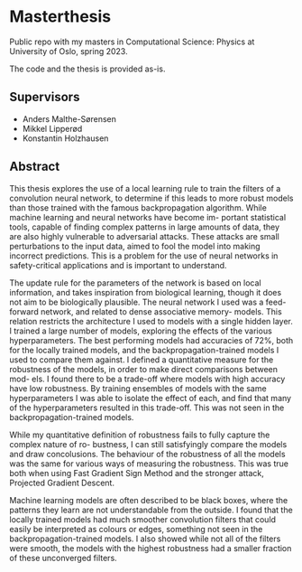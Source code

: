 # Masterthesis

Public repo with my masters in Computational Science: Physics at University of Oslo, spring 2023.

The code and the thesis is provided as-is.

## Supervisors

- Anders Malthe-Sørensen
- Mikkel Lipperød
- Konstantin Holzhausen

## Abstract

This thesis explores the use of a local learning rule to train the filters of a convolution neural network, to determine if this leads to more robust models than those trained with the famous backpropagation algorithm. While machine learning and neural networks have become im- portant statistical tools, capable of finding complex patterns in large amounts of data, they are also highly vulnerable to adversarial attacks. These attacks are small perturbations to the input data, aimed to fool the model into making incorrect predictions. This is a problem for the use of neural networks in safety-critical applications and is important to understand.

The update rule for the parameters of the network is based on local information, and takes inspiration from biological learning, though it does not aim to be biologically plausible. The neural network I used was a feed-forward network, and related to dense associative memory- models. This relation restricts the architecture I used to models with a single hidden layer. I trained a large number of models, exploring the effects of the various hyperparameters. The best performing models had accuracies of 72%, both for the locally trained models, and the backpropagation-trained models I used to compare them against. I defined a quantitative measure for the robustness of the models, in order to make direct comparisons between mod- els. I found there to be a trade-off where models with high accuracy have low robustness. By training ensembles of models with the same hyperparameters I was able to isolate the effect of each, and find that many of the hyperparameters resulted in this trade-off. This was not seen in the backpropagation-trained models.

While my quantitative definition of robustness fails to fully capture the complex nature of ro- bustness, I can still satisfyingly compare the models and draw concolusions. The behaviour of the robustness of all the models was the same for various ways of measuring the robustness. This was true both when using Fast Gradient Sign Method and the stronger attack, Projected Gradient Descent.

Machine learning models are often described to be black boxes, where the patterns they learn are not understandable from the outside. I found that the locally trained models had much smoother convolution filters that could easily be interpreted as colours or edges, something not seen in the backpropagation-trained models. I also showed while not all of the filters were smooth, the models with the highest robustness had a smaller fraction of these unconverged filters.

